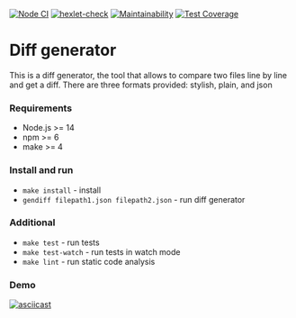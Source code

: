 [![Node CI](https://github.com/krvital/frontend-project-lvl2/actions/workflows/nodeci.yml/badge.svg)](https://github.com/krvital/frontend-project-lvl2/actions/workflows/nodeci.yml)
[![hexlet-check](https://github.com/krvital/frontend-project-lvl2/actions/workflows/hexlet-check.yml/badge.svg)](https://github.com/krvital/frontend-project-lvl2/actions/workflows/hexlet-check.yml)
[![Maintainability](https://api.codeclimate.com/v1/badges/1cf6273f14db3e28d02a/maintainability)](https://codeclimate.com/github/krvital/frontend-project-lvl2/maintainability)
[![Test Coverage](https://api.codeclimate.com/v1/badges/1cf6273f14db3e28d02a/test_coverage)](https://codeclimate.com/github/krvital/frontend-project-lvl2/test_coverage)

# Diff generator

This is a diff generator, the tool that allows to compare two files line by line and get a diff.
There are three formats provided: stylish, plain, and json

### Requirements

- Node.js >= 14
- npm >= 6
- make >= 4

### Install and run

- `make install` - install
- `gendiff filepath1.json filepath2.json` - run diff generator

### Additional

- `make test` - run tests
- `make test-watch` - run tests in watch mode
- `make lint` - run static code analysis


### Demo
[![asciicast](https://asciinema.org/a/402404.svg)](https://asciinema.org/a/402404)
